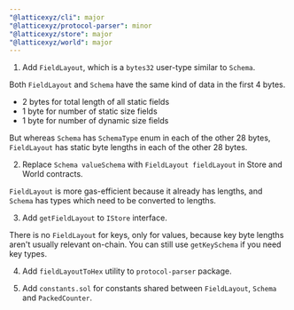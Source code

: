 ```yaml
---
"@latticexyz/cli": major
"@latticexyz/protocol-parser": minor
"@latticexyz/store": major
"@latticexyz/world": major
---
```


1. Add `FieldLayout`, which is a `bytes32` user-type similar to `Schema`.

Both `FieldLayout` and `Schema` have the same kind of data in the first 4 bytes.

- 2 bytes for total length of all static fields
- 1 byte for number of static size fields
- 1 byte for number of dynamic size fields

But whereas `Schema` has `SchemaType` enum in each of the other 28 bytes,
`FieldLayout` has static byte lengths in each of the other 28 bytes.

2. Replace `Schema valueSchema` with `FieldLayout fieldLayout` in Store and World contracts.

`FieldLayout` is more gas-efficient because it already has lengths, and `Schema` has types which need to be converted to lengths.

3. Add `getFieldLayout` to `IStore` interface.

There is no `FieldLayout` for keys, only for values, because key byte lengths aren't usually relevant on-chain.
You can still use `getKeySchema` if you need key types.

4. Add `fieldLayoutToHex` utility to `protocol-parser` package.

5. Add `constants.sol` for constants shared between `FieldLayout`, `Schema` and `PackedCounter`.
